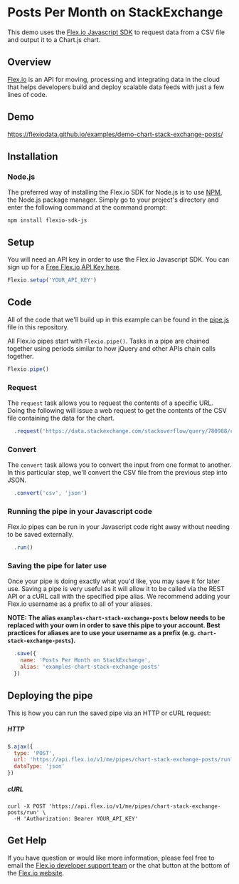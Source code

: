 # Posts Per Month on StackExchange

This demo uses the [Flex.io Javascript SDK](https://www.flex.io/docs/javascript-sdk/) to request data from a CSV file and output it to a Chart.js chart.

## Overview

[Flex.io](http://Flex.io) is an API for moving, processing and integrating data in the cloud that helps developers build and deploy scalable data feeds with just a few lines of code.

## Demo

https://flexiodata.github.io/examples/demo-chart-stack-exchange-posts/

## Installation

### Node.js

The preferred way of installing the Flex.io SDK for Node.js is to use [NPM](https://www.npmjs.com/), the Node.js package manager. Simply go to your project's directory and enter the following command at the command prompt:

```
npm install flexio-sdk-js
```

## Setup

You will need an API key in order to use the Flex.io Javascript SDK. You can sign up for a [Free Flex.io API Key here](https://www.flex.io/app/signup).

```javascript
Flexio.setup('YOUR_API_KEY')
```

## Code

All of the code that we'll build up in this example can be found in the [pipe.js](./pipe.js) file in this repository.

All Flex.io pipes start with `Flexio.pipe()`. Tasks in a pipe are chained together using periods similar to how jQuery and other APIs chain calls together.

```javascript
Flexio.pipe()
```

### Request

The `request` task allows you to request the contents of a specific URL. Doing the following will issue a web request to get the contents of the CSV file containing the data for the chart.

```javascript
  .request('https://data.stackexchange.com/stackoverflow/query/780988/c-posts-per-month')
```

### Convert

The `convert` task allows you to convert the input from one format to another. In this particular step, we'll convert the CSV file from the previous step into JSON.

```javascript
  .convert('csv', 'json')
```

### Running the pipe in your Javascript code

Flex.io pipes can be run in your Javascript code right away without needing to be saved externally.

```javascript
  .run()
```

### Saving the pipe for later use

Once your pipe is doing exactly what you'd like, you may save it for later use. Saving a pipe is very useful as it will allow it to be called via the REST API or a cURL call with the specified pipe alias. We recommend adding your Flex.io username as a prefix to all of your aliases.

**NOTE: The alias `examples-chart-stack-exchange-posts` below needs to be replaced with your own in order to save this pipe to your account. Best practices for aliases are to use your username as a prefix (e.g. `chart-stack-exchange-posts`).**

```javascript
  .save({
    name: 'Posts Per Month on StackExchange',
    alias: 'examples-chart-stack-exchange-posts'
  })
```

## Deploying the pipe

This is how you can run the saved pipe via an HTTP or cURL request:

##### HTTP

```javascript
$.ajax({
  type: 'POST',
  url: 'https://api.flex.io/v1/me/pipes/chart-stack-exchange-posts/run?flexio_api_key=YOUR_API_KEY',
  dataType: 'json'
})
```

##### cURL

```
curl -X POST 'https://api.flex.io/v1/me/pipes/chart-stack-exchange-posts/run' \
  -H 'Authorization: Bearer YOUR_API_KEY'
```

## Get Help

If you have question or would like more information, please feel free to email the [Flex.io developer support team](support@flex.io) or the chat button at the bottom of the [Flex.io website](https://www.flex.io).
